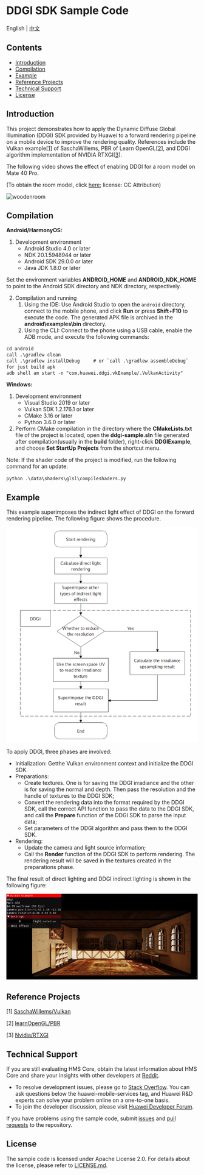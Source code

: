 # DDGI SDK Sample Code
English | [中文](README_ZH.md)

## Contents

 * [Introduction](#introduction)
 * [Compilation](#compilation)
 * [Example](#example)
 * [Reference Projects](#reference-projects)
 * [Technical Support](#technical-support)
 * [License](#license)

## Introduction

This project demonstrates how to apply the Dynamic Diffuse Global Illumination (DDGI) SDK provided by Huawei to a forward rendering pipeline on a mobile device to improve the rendering quality. References include the Vulkan example[[1\]](https://github.com/SaschaWillems/Vulkan) of SaschaWillems, PBR of Learn OpenGL[[2\]](https://learnopengl.com/PBR/Theory), and DDGI algorithm implementation of NVIDIA RTXGI[[3\]](https://github.com/NVIDIAGameWorks/RTXGI).

The following video shows the effect of enabling DDGI for a room model on Mate 40 Pro.

(To obtain the room model, click [here](https://sketchfab.com/3d-models/room-266d02119c494b4cbaf759d774df8494); license: CC Attribution)

![woodenroom](assets/woodenroom.gif)

## Compilation

**Android/HarmonyOS:**

1. Development environment
   - Android Studio 4.0 or later
   - NDK 20.1.5948944 or later
   - Android SDK 29.0.0 or later
   - Java JDK 1.8.0 or later

Set the environment variables **ANDROID_HOME** and **ANDROID_NDK_HOME** to point to the Android SDK directory and NDK directory, respectively.

2. Compilation and running
   1. Using the IDE: Use Android Studio to open the `android` directory, connect to the mobile phone, and click **Run** or press **Shift**+**F10** to execute the code. The generated APK file is archived in the **android\examples\bin** directory.
   2. Using the CLI: Connect to the phone using a USB cable, enable the ADB mode, and execute the following commands:

```
cd android
call .\gradlew clean
call .\gradlew installDebug 	# or `call .\gradlew assembleDebug` for just build apk
adb shell am start -n "com.huawei.ddgi.vkExample/.VulkanActivity"
```

**Windows:**

1. Development environment
   - Visual Studio 2019 or later
   - Vulkan SDK 1.2.176.1 or later
   - CMake 3.16 or later
   - Python 3.6.0 or later
2. Perform CMake compilation in the directory where the **CMakeLists.txt** file of the project is located, open the **ddgi-sample.sln** file generated after compilation(usually in the **build** folder), right-click **DDGIExample**, and choose **Set StartUp Projects** from the shortcut menu.

Note: If the shader code of the project is modified, run the following command for an update:

`python .\data\shaders\glsl\compileshaders.py`

## Example

This example superimposes the indirect light effect of DDGI on the forward rendering pipeline. The following figure shows the procedure.

![DDGI_Diagram](assets/ddgi_diagram.png)

To apply DDGI, three phases are involved:

- Initialization: Getthe Vulkan environment context and initialize the DDGI SDK.
- Preparations:
  - Create textures. One is for saving the DDGI irradiance and the other is for saving the normal and depth. Then pass the resolution and the handle of textures to the DDGI SDK;
  - Convert the rendering data into the format required by the DDGI SDK, call the correct API function to pass the data to the DDGI SDK, and call the **Prepare** function of the DDGI SDK to parse the input data;
  - Set parameters of the DDGI algorithm and pass them to the DDGI SDK.
- Rendering:
  - Update the camera and light source information;
  - Call the **Render** function of the DDGI SDK to perform rendering. The rendering result will be saved in the textures created in the preparations phase.

The final result of direct lighting and DDGI indirect lighting is shown in the following figure:

![Final_Shading](assets/final_shading.png)

## Reference Projects

[1] [SaschaWillems/Vulkan](https://github.com/SaschaWillems/Vulkan)

[2] [learnOpenGL/PBR](https://learnopengl.com/PBR/Theory)

[3] [Nvidia/RTXGI](https://github.com/NVIDIAGameWorks/RTXGI)

## Technical Support

If you are still evaluating HMS Core, obtain the latest information about HMS Core and share your insights with other developers at [Reddit](https://www.reddit.com/r/HuaweiDevelopers/.).

- To resolve development issues, please go to [Stack Overflow](https://stackoverflow.com/questions/tagged/huawei-mobile-services?tab=Votes). You can ask questions below the huawei-mobile-services tag, and Huawei R&D experts can solve your problem online on a one-to-one basis.
- To join the developer discussion, please visit [Huawei Developer Forum](https://forums.developer.huawei.com/forumPortal/en/forum/hms-core).

If you have problems using the sample code, submit [issues](https://github.com/HMS-Core/hms-scene-fine--grained-demo/issues) and [pull requests](https://github.com/HMS-Core/hms-scene-fine--grained-demo/pulls) to the repository.

## License

The sample code is licensed under Apache License 2.0. For details about the license, please refer to [LICENSE.md](LICENSE).
